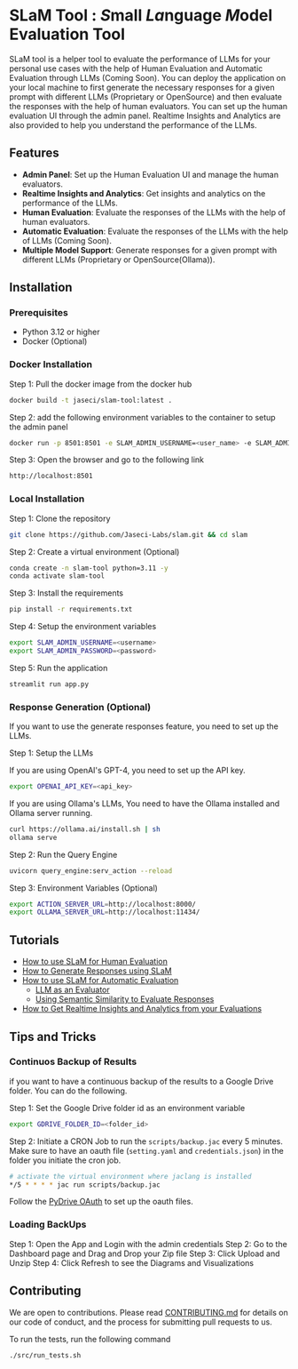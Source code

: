 # SLaM Tool : *S*mall *La*nguage *M*odel Evaluation Tool

SLaM tool is a helper tool to evaluate the performance of LLMs for your personal use cases with the help of Human Evaluation and Automatic
 Evaluation through LLMs (Coming Soon). You can deploy the application on your local machine to first generate the necessary
responses for a given prompt with different LLMs (Proprietary or OpenSource) and then evaluate the responses with the help of human evaluators.
 You can set up the human evaluation UI through the admin panel. Realtime Insights and Analytics are also provided to help
you understand the performance of the LLMs.

## Features

- **Admin Panel**: Set up the Human Evaluation UI and manage the human evaluators.
- **Realtime Insights and Analytics**: Get insights and analytics on the performance of the LLMs.
- **Human Evaluation**: Evaluate the responses of the LLMs with the help of human evaluators.
- **Automatic Evaluation**: Evaluate the responses of the LLMs with the help of LLMs (Coming Soon).
- **Multiple Model Support**: Generate responses for a given prompt with different LLMs (Proprietary or OpenSource(Ollama)).

## Installation

### Prerequisites

- Python 3.12 or higher
- Docker (Optional)

### Docker Installation

Step 1: Pull the docker image from the docker hub

```bash
docker build -t jaseci/slam-tool:latest .
```

Step 2: add the following environment variables to the container to setup the admin panel

```bash
docker run -p 8501:8501 -e SLAM_ADMIN_USERNAME=<user_name> -e SLAM_ADMIN_PASSWORD=<password> jaseci/slam-tool:latest
```

Step 3: Open the browser and go to the following link

```bash
http://localhost:8501
```

### Local Installation

Step 1: Clone the repository

```bash
git clone https://github.com/Jaseci-Labs/slam.git && cd slam
```

Step 2: Create a virtual environment (Optional)

```bash
conda create -n slam-tool python=3.11 -y
conda activate slam-tool
```

Step 3: Install the requirements

```bash
pip install -r requirements.txt
```

Step 4: Setup the environment variables

```bash
export SLAM_ADMIN_USERNAME=<username>
export SLAM_ADMIN_PASSWORD=<password>
```

Step 5: Run the application

```bash
streamlit run app.py
```

### Response Generation (Optional)

If you want to use the generate responses feature, you need to set up the LLMs.

Step 1: Setup the LLMs

If you are using OpenAI's GPT-4, you need to set up the API key.

```bash
export OPENAI_API_KEY=<api_key>
```

If you are using Ollama's LLMs, You need to have the Ollama installed and Ollama server running.

```bash
curl https://ollama.ai/install.sh | sh
ollama serve
```

Step 2: Run the Query Engine

```bash
uvicorn query_engine:serv_action --reload
```

Step 3: Environment Variables (Optional)

```bash
export ACTION_SERVER_URL=http://localhost:8000/
export OLLAMA_SERVER_URL=http://localhost:11434/
```

## Tutorials

- [How to use SLaM for Human Evaluation](docs/tutorials/human_eval.md)
- [How to Generate Responses using SLaM](docs/tutorials/response_generator.md)
- [How to use SLaM for Automatic Evaluation](docs/tutorials/automatic_eval.md)
    - [LLM as an Evaluator](docs/tutorials/automatic_eval.md#llm-as-an-evaluator)
    - [Using Semantic Similarity to Evaluate Responses](docs/tutorials/automatic_eval.md#using-semantic-similarity-to-evaluate-responses)
- [How to Get Realtime Insights and Analytics from your Evaluations](docs/tutorials/insights_analytics.md)

## Tips and Tricks

### Continuos Backup of Results

if you want to have a continuous backup of the results to a Google Drive folder. You can do the following.

Step 1: Set the Google Drive folder id as an environment variable
```bash
export GDRIVE_FOLDER_ID=<folder_id>
```

Step 2: Initiate a CRON Job to run the `scripts/backup.jac` every 5 minutes. Make sure to have an oauth file (`setting.yaml` and `credentials.json`) in the folder you initiate the cron job.
```bash
# activate the virtual environment where jaclang is installed
*/5 * * * * jac run scripts/backup.jac
```

Follow the [PyDrive OAuth](https://pythonhosted.org/PyDrive/oauth.html) to set up the oauth files.

### Loading BackUps

Step 1: Open the App and Login with the admin credentials
Step 2: Go to the Dashboard page and Drag and Drop your Zip file
Step 3: Click Upload and Unzip
Step 4: Click Refresh to see the Diagrams and Visualizations

## Contributing

We are open to contributions. Please read [CONTRIBUTING.md](CONTRIBUTING.md) for details on our code of conduct, and the process for submitting pull requests to us.

To run the tests, run the following command

```bash
./src/run_tests.sh
```
